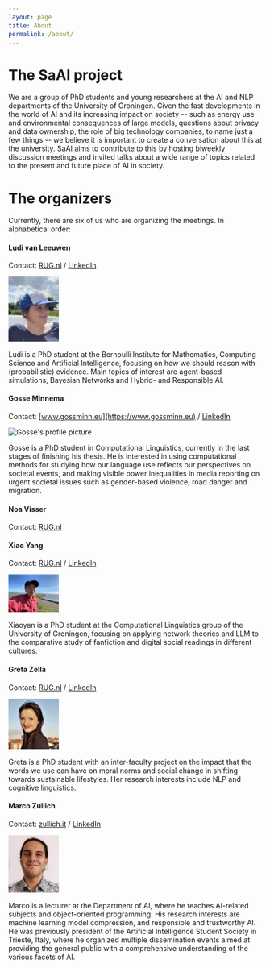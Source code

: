 ```yaml
---
layout: page
title: About
permalink: /about/
---
```


# The SaAI project

We are a group of PhD students and young researchers at the AI and NLP departments of the University of Groningen. 
Given the fast developments in the world of AI and its increasing impact on society -- such as energy use and environmental consequences of large models, questions about privacy and data ownership, the role of big technology companies, to name just a few things -- we believe it is important to create a conversation about this at the university. SaAI aims to contribute to this by hosting biweekly discussion meetings and invited talks about a wide range of topics related to the present and future place of AI in society. 

# The organizers

Currently, there are six of us who are organizing the meetings. In alphabetical order:

#### Ludi van Leeuwen
Contact: [RUG.nl](https://www.rug.nl/staff/l.s.van.leeuwen/) / [LinkedIn](https://www.linkedin.com/in/ludi-van-leeuwen-485967172/)

<img src="/img/ludi-profile.jpg" alt="Ludi's profile picture" width=100px />

Ludi is a PhD student at the Bernoulli Institute for Mathematics, Computing Science and Artificial Intelligence, focusing on how we should reason with (probabilistic) evidence. Main topics of interest are agent-based simulations, Bayesian Networks and Hybrid- and Responsible AI.


#### Gosse Minnema
Contact: [www.gossminn.eu](https://www.gossminn.eu) / [LinkedIn](https://www.linkedin.com/in/gosseminnema/)

<img src="https://www.gossminn.eu/img/linkedin_profile.jpeg" alt="Gosse's profile picture" width=100px />

Gosse is a PhD student in Computational Linguistics, currently in the last stages of finishing his thesis. He is interested in using computational methods for studying how our language use reflects our perspectives on societal events, and making visible power inequalities in media reporting on urgent societal issues such as gender-based violence, road danger and migration.

#### Noa Visser
Contact: [RUG.nl](https://www.rug.nl/staff/noa.visser/)

#### Xiao Yang

Contact: [RUG.nl](https://www.rug.nl/staff/xiaoyan.yang/) / [LinkedIn](https://www.linkedin.com/in/xiaoyan-%E6%99%93%E7%87%95-yang-%E6%9D%A8-37678917b/)

<img src="/img/xiaoyan-profile.jpg" alt="Xiaoyan's profile picture" width=100px />

Xiaoyan is a PhD student at the Computational Linguistics group of the University of Groningen, focusing on applying network theories and LLM to the comparative study of fanfiction and digital social readings in different cultures. 



#### Greta Zella
Contact: [RUG.nl](https://www.rug.nl/staff/g.zella/) / [LinkedIn](https://www.linkedin.com/in/greta-zella-0a71aa1b5/)

<img src="/img/greta-profile.jpg" alt="Greta's profile picture" width=100px />

Greta is a PhD student with an inter-faculty project on the impact that the words we use can have on moral norms and social change in shifting towards sustainable lifestyles. Her research interests include NLP and cognitive linguistics.


#### Marco Zullich
Contact: [zullich.it](https://zullich.it/) / [LinkedIn](https://www.linkedin.com/in/marco-zullich-00559660/)

<img src="/img/marco-profile.png" alt="Marco's profile picture" width=100px />

Marco is a lecturer at the Department of AI, where he teaches AI-related subjects and object-oriented programming. His research interests are machine learning model compression, and responsible and trustworthy AI. He was previously president of the Artificial Intelligence Student Society in Trieste, Italy, where he organized multiple dissemination events aimed at providing the general public with a comprehensive understanding of the various facets of AI.
